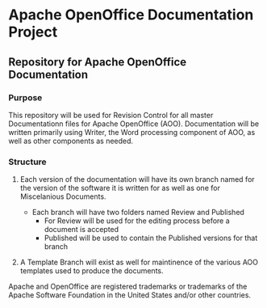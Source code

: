 # Apache OpenOffice Documentation Project

## Repository for Apache OpenOffice Documentation

### Purpose

This repository will be used for Revision Control for all master Documentationn files for Apache OpenOffice (AOO). Documentation will be written primarily using Writer, the Word processing component of AOO, as well as other components as needed.

### Structure

1. Each version of the documentation will have its own branch named for the version of the software it is written for as well as one for Miscelanious Documents.
    
   - Each branch will have two folders named  Review and Published
     - For Review will be used for the editing process before a document is accepted
	 - Published will be used to contain the Published versions for that branch

2. A Template Branch will exist as well for maintinence of the various AOO templates used to produce the documents.

Apache and OpenOffice are registered trademarks or trademarks of the Apache Software Foundation in the United States and/or other countries.
